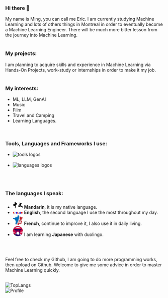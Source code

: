 ### Hi there 👋
My name is Ming, you can call me Eric. I am currently studying Machine Learning and lots of others things in Montreal in order to eventually become a Machine Learning Engineer. There will be much more bitter lesson from the journey into Machine Learning. 
<br/>
<br/>

### My projects:
I am planning to acquire skills and experience in Machine Learning via Hands-On Projects, work-study or internships in order to make it my job.
<br/>
<br/>

### My interests:
- ML, LLM, GenAI
- Music
- Film
- Travel and Camping
- Learning Languages.
<br/>

### Tools, Languages and Frameworks I use:
- <img src="https://skillicons.dev/icons?i=git,github,vercel,vscode,circleci" alt="tools logos" /><br><br>
- <img src="https://skillicons.dev/icons?i=python,nodejs,go,html,css,js,java" alt="languages logos" /><br><br>
<!-- <img src="https://skillicons.dev/icons?i=figma,discord" alt="softwares logos" /> -->
<br/>

### The languages I speak:
- <img src="./imgs/mandarin.png" width="32"/> **Mandarin**, it is my native language.
- <img src="./imgs/english.png" width="32"/> **English**, the second language I use the most throughout my day.
- <img src="./imgs/french.jpg" width="32"/> **French**, continue to improve it, I also use it in daily living.
- <img src="./imgs/japanese.png" width="32"/> I am learning **Japanese** with duolingo.
<br/>
<br/> 

Feel free to check my Github, I am going to do more programming works, then upload on Github.
Welcome to give me some advice in order to master Machine Learning quickly.
<br/>
<br/>

<img alt="TopLangs" src="https://github-readme-stats.vercel.app/api/top-langs/?username=ericssonxiao&layout=compact&theme=dark&hide_border=true">
<br/>

<img alt="Profile" src="https://github-readme-stats.vercel.app/api?username=ericssonxiao&layout=compact&theme=dark&hide_border=true">